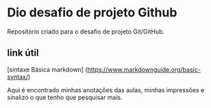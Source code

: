 # Dio desafio de projeto Github
Repositório criado para o desafio de projeto Git/GitHub.


## link útil
[sintaxe Básica markdown] (https://www.markdownguide.org/basic-syntax/)

Aqui é encontrado minhas anotações das aulas, minhas impressões e sinalizo o que tenho que pesquisar mais.
